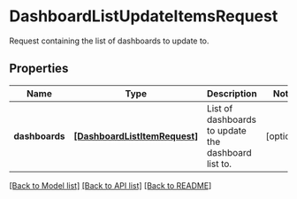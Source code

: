 # DashboardListUpdateItemsRequest

Request containing the list of dashboards to update to.

## Properties

| Name           | Type                                                          | Description                                         | Notes      |
| -------------- | ------------------------------------------------------------- | --------------------------------------------------- | ---------- |
| **dashboards** | [**[DashboardListItemRequest]**](DashboardListItemRequest.md) | List of dashboards to update the dashboard list to. | [optional] |

[[Back to Model list]](README.md#documentation-for-models) [[Back to API list]](README.md#documentation-for-api-endpoints) [[Back to README]](README.md)
